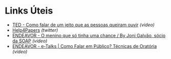 # Links Úteis

* [TED - Como falar de um jeito que as pessoas queiram ouvir](https://www.youtube.com/watch?v=D236cCikGmA) _(vídeo)_
* [Help4Papers](https://twitter.com/help4papers) _(twitter)_
* [ENDEAVOR - O menino que só tinha uma chance / By Joni Galvão, sócio da SOAP](https://www.youtube.com/watch?v=svMhlBETlTk) _(vídeo)_
* [ENDEAVOR - e-Talks | Como Falar em Público? Técnicas de Oratória](https://www.youtube.com/watch?v=G_CsArW2NFo) _(vídeo)_
